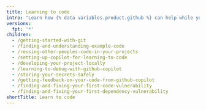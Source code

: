 ```yaml
---
title: Learning to code
intro: "Learn how {% data variables.product.github %} can help while you're learning to code."
versions:
  fpt: '*'
children:
  - /getting-started-with-git
  - /finding-and-understanding-example-code
  - /reusing-other-peoples-code-in-your-projects
  - /setting-up-copilot-for-learning-to-code
  - /developing-your-project-locally
  - /learning-to-debug-with-github-copilot
  - /storing-your-secrets-safely
  - /getting-feedback-on-your-code-from-github-copilot
  - /finding-and-fixing-your-first-code-vulnerability
  - /finding-and-fixing-your-first-dependency-vulnerability
shortTitle: Learn to code
---
```

